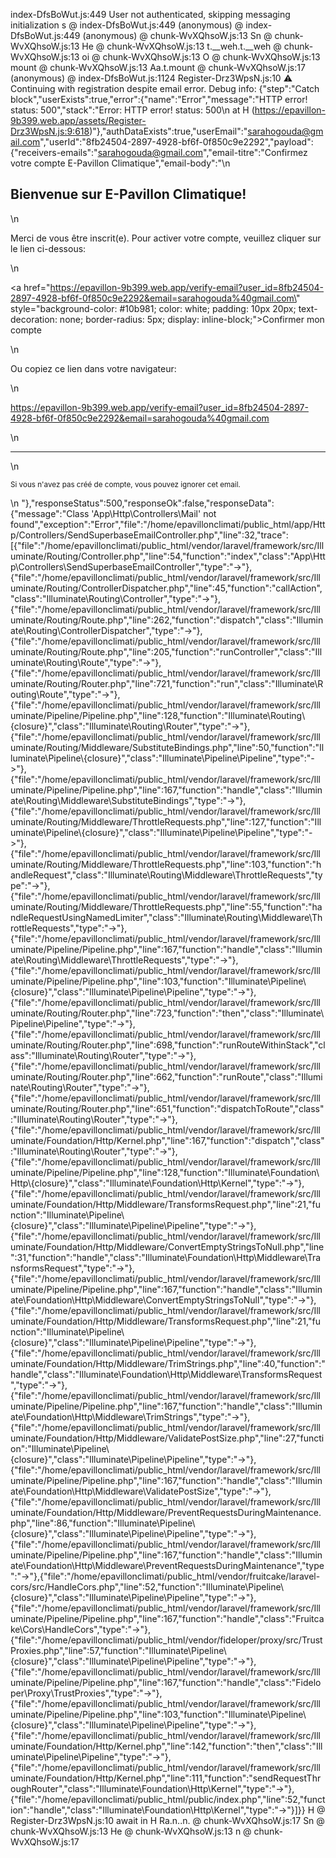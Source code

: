 index-DfsBoWut.js:449 User not authenticated, skipping messaging initialization
s @ index-DfsBoWut.js:449
(anonymous) @ index-DfsBoWut.js:449
(anonymous) @ chunk-WvXQhsoW.js:13
Sn @ chunk-WvXQhsoW.js:13
He @ chunk-WvXQhsoW.js:13
t.__weh.t.__weh @ chunk-WvXQhsoW.js:13
oi @ chunk-WvXQhsoW.js:13
O @ chunk-WvXQhsoW.js:13
mount @ chunk-WvXQhsoW.js:13
Aa.t.mount @ chunk-WvXQhsoW.js:17
(anonymous) @ index-DfsBoWut.js:1124
Register-Drz3WpsN.js:10 ⚠️ Continuing with registration despite email error. Debug info: {"step":"Catch block","userExists":true,"error":{"name":"Error","message":"HTTP error! status: 500","stack":"Error: HTTP error! status: 500\n    at H (https://epavillon-9b399.web.app/assets/Register-Drz3WpsN.js:9:618)"},"authDataExists":true,"userEmail":"sarahogouda@gmail.com","userId":"8fb24504-2897-4928-bf6f-0f850c9e2292","payload":{"receivers-emails":"sarahogouda@gmail.com","email-titre":"Confirmez votre compte E-Pavillon Climatique","email-body":"\n          <h2>Bienvenue sur E-Pavillon Climatique!</h2>\n          <p>Merci de vous être inscrit(e). Pour activer votre compte, veuillez cliquer sur le lien ci-dessous:</p>\n          <p><a href=\"https://epavillon-9b399.web.app/verify-email?user_id=8fb24504-2897-4928-bf6f-0f850c9e2292&email=sarahogouda%40gmail.com\" style=\"background-color: #10b981; color: white; padding: 10px 20px; text-decoration: none; border-radius: 5px; display: inline-block;\">Confirmer mon compte</a></p>\n          <p>Ou copiez ce lien dans votre navigateur:</p>\n          <p>https://epavillon-9b399.web.app/verify-email?user_id=8fb24504-2897-4928-bf6f-0f850c9e2292&email=sarahogouda%40gmail.com</p>\n          <hr>\n          <p><small>Si vous n'avez pas créé de compte, vous pouvez ignorer cet email.</small></p>\n        "},"responseStatus":500,"responseOk":false,"responseData":{"message":"Class 'App\\Http\\Controllers\\Mail' not found","exception":"Error","file":"/home/epavillonclimati/public_html/app/Http/Controllers/SendSuperbaseEmailController.php","line":32,"trace":[{"file":"/home/epavillonclimati/public_html/vendor/laravel/framework/src/Illuminate/Routing/Controller.php","line":54,"function":"index","class":"App\\Http\\Controllers\\SendSuperbaseEmailController","type":"->"},{"file":"/home/epavillonclimati/public_html/vendor/laravel/framework/src/Illuminate/Routing/ControllerDispatcher.php","line":45,"function":"callAction","class":"Illuminate\\Routing\\Controller","type":"->"},{"file":"/home/epavillonclimati/public_html/vendor/laravel/framework/src/Illuminate/Routing/Route.php","line":262,"function":"dispatch","class":"Illuminate\\Routing\\ControllerDispatcher","type":"->"},{"file":"/home/epavillonclimati/public_html/vendor/laravel/framework/src/Illuminate/Routing/Route.php","line":205,"function":"runController","class":"Illuminate\\Routing\\Route","type":"->"},{"file":"/home/epavillonclimati/public_html/vendor/laravel/framework/src/Illuminate/Routing/Router.php","line":721,"function":"run","class":"Illuminate\\Routing\\Route","type":"->"},{"file":"/home/epavillonclimati/public_html/vendor/laravel/framework/src/Illuminate/Pipeline/Pipeline.php","line":128,"function":"Illuminate\\Routing\\{closure}","class":"Illuminate\\Routing\\Router","type":"->"},{"file":"/home/epavillonclimati/public_html/vendor/laravel/framework/src/Illuminate/Routing/Middleware/SubstituteBindings.php","line":50,"function":"Illuminate\\Pipeline\\{closure}","class":"Illuminate\\Pipeline\\Pipeline","type":"->"},{"file":"/home/epavillonclimati/public_html/vendor/laravel/framework/src/Illuminate/Pipeline/Pipeline.php","line":167,"function":"handle","class":"Illuminate\\Routing\\Middleware\\SubstituteBindings","type":"->"},{"file":"/home/epavillonclimati/public_html/vendor/laravel/framework/src/Illuminate/Routing/Middleware/ThrottleRequests.php","line":127,"function":"Illuminate\\Pipeline\\{closure}","class":"Illuminate\\Pipeline\\Pipeline","type":"->"},{"file":"/home/epavillonclimati/public_html/vendor/laravel/framework/src/Illuminate/Routing/Middleware/ThrottleRequests.php","line":103,"function":"handleRequest","class":"Illuminate\\Routing\\Middleware\\ThrottleRequests","type":"->"},{"file":"/home/epavillonclimati/public_html/vendor/laravel/framework/src/Illuminate/Routing/Middleware/ThrottleRequests.php","line":55,"function":"handleRequestUsingNamedLimiter","class":"Illuminate\\Routing\\Middleware\\ThrottleRequests","type":"->"},{"file":"/home/epavillonclimati/public_html/vendor/laravel/framework/src/Illuminate/Pipeline/Pipeline.php","line":167,"function":"handle","class":"Illuminate\\Routing\\Middleware\\ThrottleRequests","type":"->"},{"file":"/home/epavillonclimati/public_html/vendor/laravel/framework/src/Illuminate/Pipeline/Pipeline.php","line":103,"function":"Illuminate\\Pipeline\\{closure}","class":"Illuminate\\Pipeline\\Pipeline","type":"->"},{"file":"/home/epavillonclimati/public_html/vendor/laravel/framework/src/Illuminate/Routing/Router.php","line":723,"function":"then","class":"Illuminate\\Pipeline\\Pipeline","type":"->"},{"file":"/home/epavillonclimati/public_html/vendor/laravel/framework/src/Illuminate/Routing/Router.php","line":698,"function":"runRouteWithinStack","class":"Illuminate\\Routing\\Router","type":"->"},{"file":"/home/epavillonclimati/public_html/vendor/laravel/framework/src/Illuminate/Routing/Router.php","line":662,"function":"runRoute","class":"Illuminate\\Routing\\Router","type":"->"},{"file":"/home/epavillonclimati/public_html/vendor/laravel/framework/src/Illuminate/Routing/Router.php","line":651,"function":"dispatchToRoute","class":"Illuminate\\Routing\\Router","type":"->"},{"file":"/home/epavillonclimati/public_html/vendor/laravel/framework/src/Illuminate/Foundation/Http/Kernel.php","line":167,"function":"dispatch","class":"Illuminate\\Routing\\Router","type":"->"},{"file":"/home/epavillonclimati/public_html/vendor/laravel/framework/src/Illuminate/Pipeline/Pipeline.php","line":128,"function":"Illuminate\\Foundation\\Http\\{closure}","class":"Illuminate\\Foundation\\Http\\Kernel","type":"->"},{"file":"/home/epavillonclimati/public_html/vendor/laravel/framework/src/Illuminate/Foundation/Http/Middleware/TransformsRequest.php","line":21,"function":"Illuminate\\Pipeline\\{closure}","class":"Illuminate\\Pipeline\\Pipeline","type":"->"},{"file":"/home/epavillonclimati/public_html/vendor/laravel/framework/src/Illuminate/Foundation/Http/Middleware/ConvertEmptyStringsToNull.php","line":31,"function":"handle","class":"Illuminate\\Foundation\\Http\\Middleware\\TransformsRequest","type":"->"},{"file":"/home/epavillonclimati/public_html/vendor/laravel/framework/src/Illuminate/Pipeline/Pipeline.php","line":167,"function":"handle","class":"Illuminate\\Foundation\\Http\\Middleware\\ConvertEmptyStringsToNull","type":"->"},{"file":"/home/epavillonclimati/public_html/vendor/laravel/framework/src/Illuminate/Foundation/Http/Middleware/TransformsRequest.php","line":21,"function":"Illuminate\\Pipeline\\{closure}","class":"Illuminate\\Pipeline\\Pipeline","type":"->"},{"file":"/home/epavillonclimati/public_html/vendor/laravel/framework/src/Illuminate/Foundation/Http/Middleware/TrimStrings.php","line":40,"function":"handle","class":"Illuminate\\Foundation\\Http\\Middleware\\TransformsRequest","type":"->"},{"file":"/home/epavillonclimati/public_html/vendor/laravel/framework/src/Illuminate/Pipeline/Pipeline.php","line":167,"function":"handle","class":"Illuminate\\Foundation\\Http\\Middleware\\TrimStrings","type":"->"},{"file":"/home/epavillonclimati/public_html/vendor/laravel/framework/src/Illuminate/Foundation/Http/Middleware/ValidatePostSize.php","line":27,"function":"Illuminate\\Pipeline\\{closure}","class":"Illuminate\\Pipeline\\Pipeline","type":"->"},{"file":"/home/epavillonclimati/public_html/vendor/laravel/framework/src/Illuminate/Pipeline/Pipeline.php","line":167,"function":"handle","class":"Illuminate\\Foundation\\Http\\Middleware\\ValidatePostSize","type":"->"},{"file":"/home/epavillonclimati/public_html/vendor/laravel/framework/src/Illuminate/Foundation/Http/Middleware/PreventRequestsDuringMaintenance.php","line":86,"function":"Illuminate\\Pipeline\\{closure}","class":"Illuminate\\Pipeline\\Pipeline","type":"->"},{"file":"/home/epavillonclimati/public_html/vendor/laravel/framework/src/Illuminate/Pipeline/Pipeline.php","line":167,"function":"handle","class":"Illuminate\\Foundation\\Http\\Middleware\\PreventRequestsDuringMaintenance","type":"->"},{"file":"/home/epavillonclimati/public_html/vendor/fruitcake/laravel-cors/src/HandleCors.php","line":52,"function":"Illuminate\\Pipeline\\{closure}","class":"Illuminate\\Pipeline\\Pipeline","type":"->"},{"file":"/home/epavillonclimati/public_html/vendor/laravel/framework/src/Illuminate/Pipeline/Pipeline.php","line":167,"function":"handle","class":"Fruitcake\\Cors\\HandleCors","type":"->"},{"file":"/home/epavillonclimati/public_html/vendor/fideloper/proxy/src/TrustProxies.php","line":57,"function":"Illuminate\\Pipeline\\{closure}","class":"Illuminate\\Pipeline\\Pipeline","type":"->"},{"file":"/home/epavillonclimati/public_html/vendor/laravel/framework/src/Illuminate/Pipeline/Pipeline.php","line":167,"function":"handle","class":"Fideloper\\Proxy\\TrustProxies","type":"->"},{"file":"/home/epavillonclimati/public_html/vendor/laravel/framework/src/Illuminate/Pipeline/Pipeline.php","line":103,"function":"Illuminate\\Pipeline\\{closure}","class":"Illuminate\\Pipeline\\Pipeline","type":"->"},{"file":"/home/epavillonclimati/public_html/vendor/laravel/framework/src/Illuminate/Foundation/Http/Kernel.php","line":142,"function":"then","class":"Illuminate\\Pipeline\\Pipeline","type":"->"},{"file":"/home/epavillonclimati/public_html/vendor/laravel/framework/src/Illuminate/Foundation/Http/Kernel.php","line":111,"function":"sendRequestThroughRouter","class":"Illuminate\\Foundation\\Http\\Kernel","type":"->"},{"file":"/home/epavillonclimati/public_html/public/index.php","line":52,"function":"handle","class":"Illuminate\\Foundation\\Http\\Kernel","type":"->"}]}}
H @ Register-Drz3WpsN.js:10
await in H
Ra.n.<computed>.n.<computed> @ chunk-WvXQhsoW.js:17
Sn @ chunk-WvXQhsoW.js:13
He @ chunk-WvXQhsoW.js:13
n @ chunk-WvXQhsoW.js:17
